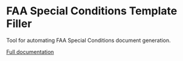 # FAA Special Conditions Template Filler

Tool for automating FAA Special Conditions document generation.

[Full documentation](docs/README.md)
